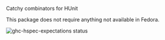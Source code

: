 Catchy combinators for HUnit

This package does not require anything not available in Fedora.

![ghc-hspec-expectations status](https://copr.fedorainfracloud.org/coprs/g/weldr/bdcs-haskell-deps/package/ghc-hspec-expectations/status_image/last_build.png)
